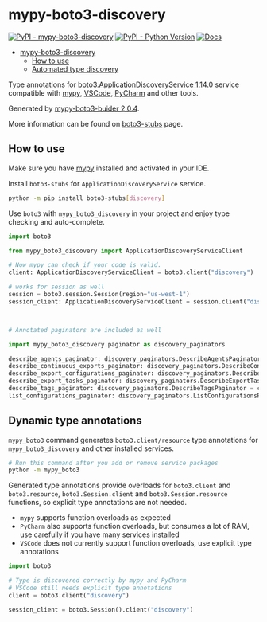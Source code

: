 # mypy-boto3-discovery

[![PyPI - mypy-boto3-discovery](https://img.shields.io/pypi/v/mypy-boto3-discovery.svg?color=blue)](https://pypi.org/project/mypy-boto3-discovery)
[![PyPI - Python Version](https://img.shields.io/pypi/pyversions/mypy-boto3-discovery.svg?color=blue)](https://pypi.org/project/mypy-boto3-discovery)
[![Docs](https://img.shields.io/readthedocs/mypy-boto3-builder.svg?color=blue)](https://mypy-boto3-builder.readthedocs.io/)

- [mypy-boto3-discovery](#mypy-boto3-discovery)
  - [How to use](#how-to-use)
  - [Automated type discovery](#automated-type-discovery)

Type annotations for
[boto3.ApplicationDiscoveryService 1.14.0](https://boto3.amazonaws.com/v1/documentation/api/1.14.0/reference/services/discovery.html#ApplicationDiscoveryService) service
compatible with [mypy](https://github.com/python/mypy), [VSCode](https://code.visualstudio.com/),
[PyCharm](https://www.jetbrains.com/pycharm/) and other tools.

Generated by [mypy-boto3-buider 2.0.4](https://github.com/vemel/mypy_boto3_builder).

More information can be found on [boto3-stubs](https://pypi.org/project/boto3-stubs/) page.

## How to use

Make sure you have [mypy](https://github.com/python/mypy) installed and activated in your IDE.

Install `boto3-stubs` for `ApplicationDiscoveryService` service.

```bash
python -m pip install boto3-stubs[discovery]
```

Use `boto3` with `mypy_boto3_discovery` in your project and enjoy type checking and auto-complete.

```python
import boto3

from mypy_boto3_discovery import ApplicationDiscoveryServiceClient

# Now mypy can check if your code is valid.
client: ApplicationDiscoveryServiceClient = boto3.client("discovery")

# works for session as well
session = boto3.session.Session(region="us-west-1")
session_client: ApplicationDiscoveryServiceClient = session.client("discovery")



# Annotated paginators are included as well

import mypy_boto3_discovery.paginator as discovery_paginators

describe_agents_paginator: discovery_paginators.DescribeAgentsPaginator = client.get_paginator("describe_agents")
describe_continuous_exports_paginator: discovery_paginators.DescribeContinuousExportsPaginator = client.get_paginator("describe_continuous_exports")
describe_export_configurations_paginator: discovery_paginators.DescribeExportConfigurationsPaginator = client.get_paginator("describe_export_configurations")
describe_export_tasks_paginator: discovery_paginators.DescribeExportTasksPaginator = client.get_paginator("describe_export_tasks")
describe_tags_paginator: discovery_paginators.DescribeTagsPaginator = client.get_paginator("describe_tags")
list_configurations_paginator: discovery_paginators.ListConfigurationsPaginator = client.get_paginator("list_configurations")
```

## Dynamic type annotations

`mypy_boto3` command generates `boto3.client/resource` type annotations for
`mypy_boto3_discovery` and other installed services.

```bash
# Run this command after you add or remove service packages
python -m mypy_boto3
```

Generated type annotations provide overloads for `boto3.client` and `boto3.resource`,
`boto3.Session.client` and `boto3.Session.resource` functions,
so explicit type annotations are not needed.

- `mypy` supports function overloads as expected
- `PyCharm` also supports function overloads, but consumes a lot of RAM, use carefully if you have many services installed
- `VSCode` does not currently support function overloads, use explicit type annotations

```python
import boto3

# Type is discovered correctly by mypy and PyCharm
# VSCode still needs explicit type annotations
client = boto3.client("discovery")

session_client = boto3.Session().client("discovery")
```